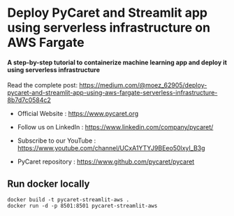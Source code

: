 # Deploy PyCaret and Streamlit app using serverless infrastructure on AWS Fargate
#### A step-by-step tutorial to containerize machine learning app and deploy it using serverless infrastructure

Read the complete post: https://medium.com/@moez_62905/deploy-pycaret-and-streamlit-app-using-aws-fargate-serverless-infrastructure-8b7d7c0584c2

- Official Website : https://www.pycaret.org

- Follow us on LinkedIn : https://www.linkedin.com/company/pycaret/

- Subscribe to our YouTube : https://www.youtube.com/channel/UCxA1YTYJ9BEeo50lxyI_B3g 

- PyCaret repository : https://www.github.com/pycaret/pycaret


## Run docker locally

```
docker build -t pycaret-streamlit-aws .
docker run -d -p 8501:8501 pycaret-streamlit-aws
```
